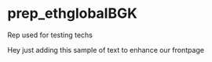 # prep_ethglobalBGK
Rep used for testing techs

Hey just adding this sample of text to enhance our frontpage
